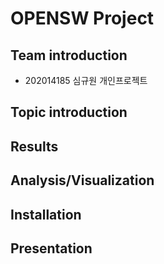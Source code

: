 # OPENSW Project
## Team introduction
* 202014185 심규원 개인프로젝트
## Topic introduction
## Results
## Analysis/Visualization
## Installation
## Presentation